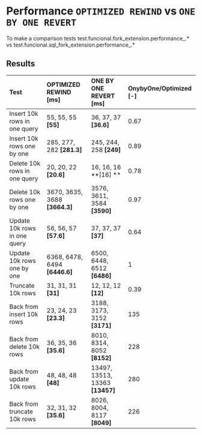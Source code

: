 # Performance `OPTIMIZED REWIND` vs `ONE BY ONE REVERT`
To make a comparison tests test.funcional.fork_extension.performance_.* vs test.funcional.sql_fork_extension.performance_.*

## Results
| Test                        | OPTIMIZED REWIND [ms]        | ONE BY ONE REVERT [ms]          | OnybyOne/Optimized [-] |
| :------------------------   | :-----------------------     | :---------------------------    | :-------------------   |
| Insert 10k rows in one query| 55, 55, 55 **[55]**          | 36, 37, 37  **[36.6]**          |   0.67                 |
| Insert 10k rows one by one  | 285, 277, 282 **[281.3]**    | 245, 244, 258 **[249]**         |   0.89                 |
| Delete 10k rows in one query| 20, 20, 22 **[20.6]**        | 16, 16, 16 **[16] **            |   0.78                 |
| Delete 10k rows one by one  | 3670, 3635, 3688 **[3664.3]**| 3576, 3611, 3584 **[3590]**     |   0.97                 |
| Update 10k rows in one query| 56, 56, 57 **[57.6]**        | 37, 37, 37 **[37]**             |   0.64                 |
| Update 10k rows one by one  | 6368, 6478, 6494 **[6446.6]**| 6500, 6448, 6512 **[6486]**     |   1                    |
| Truncate 10k rows           | 31, 31, 31 **[31]**          | 12, 12, 12 **[12]**             |   0.39                 |
| Back from insert 10k rows   | 23, 24, 23 **[23.3]**        | 3188, 3173, 3152 **[3171]**     |   135                  |
| Back from delete 10k rows   | 36, 35, 36 **[35.6]**        | 8010, 8314, 8052 **[8152]**     |   228                  |
| Back from update 10k rows   | 48, 48, 48 **[48]**          | 13497, 13513, 13363 **[13457]** |   280                  |
| Back from truncate 10k rows | 32, 31, 32 **[35.6]**        | 8026, 8004, 8117 **[8049]**     |   226                  |


